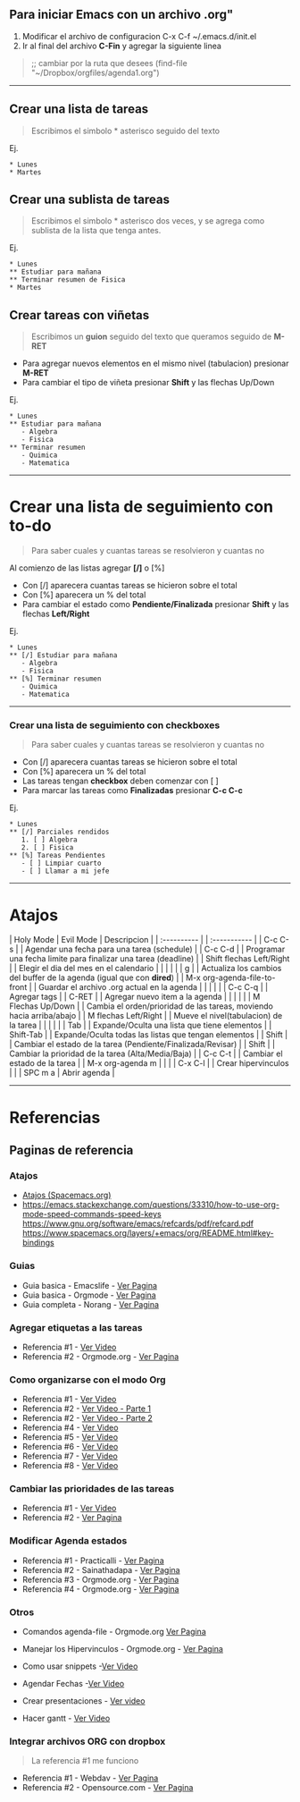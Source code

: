 ## Para iniciar Emacs con un archivo .org"

1. Modificar el archivo de configuracion C-x C-f ~/.emacs.d/init.el
2. Ir al final del archivo **C-Fin** y agregar la siguiente linea
> ;; cambiar por la ruta que desees
> (find-file "~/Dropbox/orgfiles/agenda1.org")

- - -

## Crear una lista de tareas
> Escribimos el simbolo * asterisco seguido del texto

Ej.
```
* Lunes
* Martes
```

## Crear una sublista de tareas
> Escribimos el simbolo * asterisco dos veces, y se agrega como sublista de la lista que tenga antes.

Ej.
```
* Lunes
** Estudiar para mañana
** Terminar resumen de Fisica
* Martes
```

## Crear tareas con viñetas
> Escribimos un **guion** seguido del texto que queramos seguido de **M-RET**

- Para agregar nuevos elementos en el mismo nivel (tabulacion) presionar **M-RET**
- Para cambiar el tipo de viñeta presionar **Shift** y las flechas Up/Down

 Ej.
```
* Lunes
** Estudiar para mañana
   - Algebra
   - Fisica
** Terminar resumen
   - Quimica
   - Matematica
```

- - -

# Crear una lista de seguimiento con to-do
> Para saber cuales y cuantas tareas se resolvieron y cuantas no

Al comienzo de las listas agregar **[/]** o [%]

- Con [/] aparecera cuantas tareas se hicieron sobre el total
- Con [%] aparecera un % del total
- Para cambiar el estado como **Pendiente/Finalizada** presionar **Shift** y las flechas **Left/Right**

Ej.
```
* Lunes
** [/] Estudiar para mañana
   - Algebra
   - Fisica
** [%] Terminar resumen
   - Quimica
   - Matematica
```

- - -

### Crear una lista de seguimiento con checkboxes
> Para saber cuales y cuantas tareas se resolvieron y cuantas no

- Con [/] aparecera cuantas tareas se hicieron sobre el total
- Con [%] aparecera un % del total
- Las tareas tengan **checkbox** deben comenzar con [ ] 
- Para marcar las tareas como **Finalizadas** presionar **C-c C-c**

Ej.
```
* Lunes
** [/] Parciales rendidos
   1. [ ] Algebra
   2. [ ] Fisica
** [%] Tareas Pendientes
   - [ ] Limpiar cuarto
   - [ ] Llamar a mi jefe
```

- - -

# Atajos

| Holy Mode                    | Evil Mode | Descripcion                                                             |
| :----------                  |           | :-----------                                                            |
| C-c C-s                      |           | Agendar una fecha para una tarea (schedule)                             |
| C-c C-d                      |           | Programar una fecha limite para finalizar una tarea (deadline)          |
| Shift flechas Left/Right     |           | Elegir el dia del mes en el calendario                                  |
|                              |           |                                                                         |
| g                            |           | Actualiza los cambios del buffer de la agenda (igual que con **dired**) |
| M-x org-agenda-file-to-front |           | Guardar el archivo .org actual en la agenda                             |
|                              |           |                                                                         |
| C-c C-q                      |           | Agregar tags                                                            |
| C-RET                        |           | Agregar nuevo item a la agenda                                          |
|                              |           |                                                                         |
| M Flechas Up/Down            |           | Cambia el orden/prioridad de las tareas, moviendo hacia arriba/abajo    |
| M flechas Left/Right         |           | Mueve el nivel(tabulacion) de la tarea                                  |
|                              |           |                                                                         |
| Tab                          |           | Expande/Oculta una lista que tiene elementos                            |
| Shift-Tab                    |           | Expande/Oculta todas las listas que tengan elementos                    |
| Shift <Left><Right>          |           | Cambiar el estado de la tarea (Pendiente/Finalizada/Revisar)            |
| Shift <Up><Down>             |           | Cambiar la prioridad de la tarea (Alta/Media/Baja)                      |
| C-c C-t                      |           | Cambiar el estado de la tarea                                           |
| M-x org-agenda m             |           |                                                                         |
| C-x C-l                      |           | Crear hipervinculos                                                     |
|                              | SPC m a   | Abrir agenda                                                            |


- - -

# Referencias 

## Paginas de referencia

### Atajos
- [Atajos (Spacemacs.org)](https://www.spacemacs.org/layers/+emacs/org/README.html)
- https://emacs.stackexchange.com/questions/33310/how-to-use-org-mode-speed-commands-speed-keys
https://www.gnu.org/software/emacs/refcards/pdf/refcard.pdf
https://www.spacemacs.org/layers/+emacs/org/README.html#key-bindings


 
### Guias
- Guia basica - Emacslife - [Ver Pagina](http://emacslife.com/baby-steps-org.html)
- Guia basica - Orgmode - [Ver Pagina](https://orgmode.org/worg/org-tutorials/orgtutorial_dto-es.html)
- Guia completa - Norang - [Ver Pagina](http://doc.norang.ca/org-mode.html)

### Agregar etiquetas a las tareas
- Referencia #1 - [Ver Video](https://www.youtube.com/watch?v=FJq__bBi0nI)
- Referencia #2 - Orgmode.org - [Ver Pagina](https://orgmode.org/manual/Setting-Tags.html)

### Como organizarse con el modo Org

- Referencia #1 - [Ver Video](https://www.youtube.com/watch?v=C6nbjqn5Uxw)
- Referencia #2 - [Ver Video - Parte 1](https://www.youtube.com/watch?v=QQSaDDVP__s)
- Referencia #2 - [Ver Video - Parte 2](https://www.youtube.com/watch?v=sXTtDiLXr48)
- Referencia #4 - [Ver Video](https://www.youtube.com/watch?v=PVsSOmUB7ic)
- Referencia #5 - [Ver Video](https://www.youtube.com/watch?v=gDHE23vl9E0)
- Referencia #6 - [Ver Video](https://www.youtube.com/watch?v=LFO2UbzbZhA)
- Referencia #7 - [Ver Video](https://www.youtube.com/watch?v=dljNabciEGg)
- Referencia #8 - [Ver Video](https://www.youtube.com/watch?v=fgizHHd7nOo)

### Cambiar las prioridades de las tareas

- Referencia #1 - [Ver Video](https://www.youtube.com/watch?v=WSF4EgQqa3Q)
- Referencia #2 - [Ver Pagina](https://github.com/harrybournis/org-fancy-priorities)

### Modificar Agenda estados

- Referencia #1 - Practicalli - [Ver Pagina](https://practicalli.github.io/spacemacs/org-mode/todo-states-customise.html)
- Referencia #2 - Sainathadapa - [Ver Pagina](https://sainathadapa.github.io/emacs-spacemacs-config/org-config)
- Referencia #3 - Orgmode.org  - [Ver Pagina](https://orgmode.org/manual/TODO-Basics.html)
- Referencia #4 - Orgmode.org -  [Ver Pagina](https://orgmode.org/manual/Setting-Tags.html)

### Otros
- Comandos agenda-file - Orgmode.org [Ver Pagina](https://orgmode.org/manual/Agenda-Files.html)
- Manejar los Hipervinculos - Orgmode.org - [Ver Pagina](https://orgmode.org/manual/Handling-Links.html)

- Como usar snippets -[Ver Video](https://www.youtube.com/watch?v=UT1bcq_HIkE)
- Agendar Fechas -[Ver Video](https://www.youtube.com/watch?v=QQSaDDVP__s)
- Crear presentaciones - [Ver video](https://www.youtube.com/watch?v=bRoSpJ23Kzk)
- Hacer gantt - [Ver Video](https://www.youtube.com/watch?v=5ViUBaarsbw)

### Integrar archivos ORG con dropbox 
> La referencia #1 me funciono

- Referencia #1 - Webdav - [Ver Pagina](https://webdav.io/webdav/webdav-integrations/webdav-dropbox/)
- Referencia #2 - Opensource.com - [Ver Pagina](https://opensource.com/article/19/4/calendar-git)


